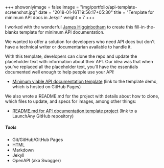 +++
showonlyimage = false
image = "img/portfolio/api-template-screenshot.jpg"
date = "2018-01-16T19:56:17+05:30"
title = "Template for minimum API docs in Jekyll"
weight = 7
+++

I worked with the wonderful [James Higginbotham](https://twitter.com/launchany) to create this fill-in-the-blanks template for minimum API documentation.
<!--more-->

We wanted to offer a solution for developers who need API docs but don't have a technical writer or documentarian available to handle it.

With this template, developers can clone the repo and update the placeholder text with information about their API. Our idea was that when you've replaced all the placeholder text, you'll have the essentials documented well enough to help people use your API!

* [Minimum viable API documentation template](https://launchany.github.io/mvd-template/) (link to the template demo, which is hosted on GitHub Pages)

We also wrote a README.md for the project with details about how to clone, which files to update, and specs for images, among other things:

* [README.md for API documentation template project](https://github.com/launchany/mvd-template) (link to a LaunchAny GitHub repository)

<h5>Tools</h5>

* Git/GitHub/GitHub Pages
* HTML
* Markdown
* Jekyll
* OpenAPI (aka Swagger)
